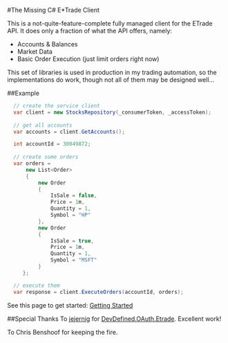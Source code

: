 #The Missing C# E*Trade Client

This is a not-quite-feature-complete fully managed client for the ETrade API.  It does only a fraction of what the API offers, namely:
 - Accounts & Balances
 - Market Data
 - Basic Order Execution (just limit orders right now)

This set of libraries is used in production in my trading automation, so the implementations do work, though not all of them may be designed well...  

##Example
```csharp
  // create the service client
  var client = new StocksRepository(_consumerToken, _accessToken);
  
  // get all accounts
  var accounts = client.GetAccounts();
```

```csharp
  int accountId = 30049872;
  
  // create some orders
  var orders = 
      new List<Order>
      {
          new Order
          {
              IsSale = false,
              Price = 1m,
              Quantity = 1,
              Symbol = "HP"
          },
          new Order
          {
              IsSale = true,
              Price = 1m,
              Quantity = 1,
              Symbol = "MSFT"
          }
     }; 

  // execute them
  var response = client.ExecuteOrders(accountId, orders);
```

See this page to get started:  [Getting Started](https://github.com/bmsapp/sappworks.stocks.public/wiki/Getting-Started)

##Special Thanks
To [jejernig](http://stackoverflow.com/users/616499/jejernig) for [DevDefined.OAuth.Etrade](https://github.com/jejernig/DevDefined.OAuth---Etrade/network).  Excellent work!

To Chris Benshoof for keeping the fire.
